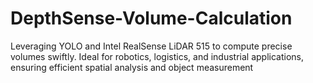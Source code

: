 # DepthSense-Volume-Calculation
 Leveraging YOLO and Intel RealSense LiDAR 515 to compute precise volumes swiftly. Ideal for robotics, logistics, and industrial applications, ensuring efficient spatial analysis and object measurement
